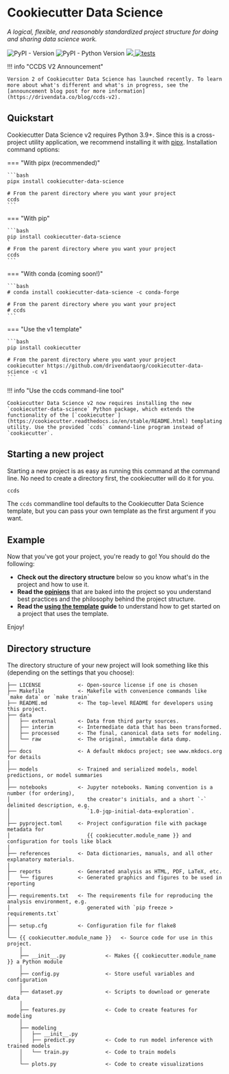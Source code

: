 # Cookiecutter Data Science

_A logical, flexible, and reasonably standardized project structure for doing and sharing data science work._

![PyPI - Version](https://img.shields.io/pypi/v/cookiecutter-data-science)
![PyPI - Python Version](https://img.shields.io/pypi/pyversions/cookiecutter-data-science)
<a target="_blank" href="https://cookiecutter-data-science.drivendata.org/">
    <img src="https://img.shields.io/badge/CCDS-Project%20template-328F97?logo=cookiecutter" />
</a>
[![tests](https://github.com/drivendataorg/cookiecutter-data-science/actions/workflows/tests.yml/badge.svg)](https://github.com/drivendataorg/cookiecutter-data-science/actions/workflows/tests.yml)

!!! info "CCDS V2 Announcement"

    Version 2 of Cookiecutter Data Science has launched recently. To learn more about what's different and what's in progress, see the [announcement blog post for more information](https://drivendata.co/blog/ccds-v2).


## Quickstart

Cookiecutter Data Science v2 requires Python 3.9+. Since this is a cross-project utility application, we recommend installing it with [pipx](https://pypa.github.io/pipx/). Installation command options:

=== "With pipx (recommended)"

    ```bash
    pipx install cookiecutter-data-science

    # From the parent directory where you want your project
    ccds
    ```

=== "With pip"

    ```bash
    pip install cookiecutter-data-science
    `
    # From the parent directory where you want your project
    ccds
    ```

=== "With conda (coming soon!)"

    ```bash
    # conda install cookiecutter-data-science -c conda-forge

    # From the parent directory where you want your project
    # ccds
    ```

=== "Use the v1 template"

    ```bash
    pip install cookiecutter

    # From the parent directory where you want your project
    cookiecutter https://github.com/drivendataorg/cookiecutter-data-science -c v1
    ```

!!! info "Use the ccds command-line tool"

    Cookiecutter Data Science v2 now requires installing the new `cookiecutter-data-science` Python package, which extends the functionality of the [`cookiecutter`](https://cookiecutter.readthedocs.io/en/stable/README.html) templating utility. Use the provided `ccds` command-line program instead of `cookiecutter`.


## Starting a new project

Starting a new project is as easy as running this command at the command line. No need to create a directory first, the cookiecutter will do it for you.

```bash
ccds
```

The `ccds` commandline tool defaults to the Cookiecutter Data Science template, but you can pass your own template as the first argument if you want.


## Example

<!-- TERMYNAL OUTPUT -->


Now that you've got your project, you're ready to go! You should do the following:

 - **Check out the directory structure** below so you know what's in the project and how to use it.
 - **Read the [opinions](opinions.md)** that are baked into the project so you understand best practices and the philosophy behind the project structure.
 - **Read the [using the template](using-the-template.md) guide** to understand how to get started on a project that uses the template.


 Enjoy!


## Directory structure

The directory structure of your new project will look something like this (depending on the settings that you choose):

```
├── LICENSE            <- Open-source license if one is chosen
├── Makefile           <- Makefile with convenience commands like `make data` or `make train`
├── README.md          <- The top-level README for developers using this project.
├── data
│   ├── external       <- Data from third party sources.
│   ├── interim        <- Intermediate data that has been transformed.
│   ├── processed      <- The final, canonical data sets for modeling.
│   └── raw            <- The original, immutable data dump.
│
├── docs               <- A default mkdocs project; see www.mkdocs.org for details
│
├── models             <- Trained and serialized models, model predictions, or model summaries
│
├── notebooks          <- Jupyter notebooks. Naming convention is a number (for ordering),
│                         the creator's initials, and a short `-` delimited description, e.g.
│                         `1.0-jqp-initial-data-exploration`.
│
├── pyproject.toml     <- Project configuration file with package metadata for 
│                         {{ cookiecutter.module_name }} and configuration for tools like black
│
├── references         <- Data dictionaries, manuals, and all other explanatory materials.
│
├── reports            <- Generated analysis as HTML, PDF, LaTeX, etc.
│   └── figures        <- Generated graphics and figures to be used in reporting
│
├── requirements.txt   <- The requirements file for reproducing the analysis environment, e.g.
│                         generated with `pip freeze > requirements.txt`
│
├── setup.cfg          <- Configuration file for flake8
│
└── {{ cookiecutter.module_name }}   <- Source code for use in this project.
    │
    ├── __init__.py             <- Makes {{ cookiecutter.module_name }} a Python module
    │
    ├── config.py               <- Store useful variables and configuration
    │
    ├── dataset.py              <- Scripts to download or generate data
    │
    ├── features.py             <- Code to create features for modeling
    │
    ├── modeling                
    │   ├── __init__.py 
    │   ├── predict.py          <- Code to run model inference with trained models          
    │   └── train.py            <- Code to train models
    │
    └── plots.py                <- Code to create visualizations   
```
